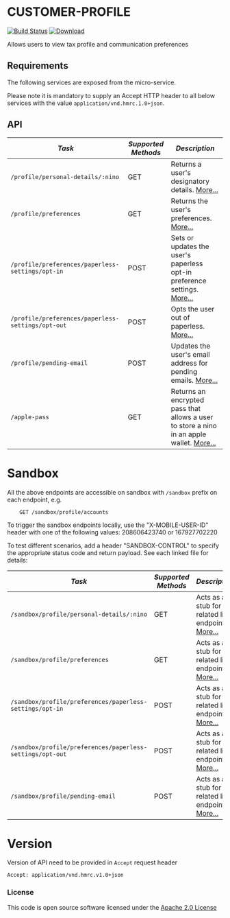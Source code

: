 # CUSTOMER-PROFILE

[![Build Status](https://travis-ci.org/hmrc/customer-profile.svg?branch=master)](https://travis-ci.org/hmrc/customer-profile) [ ![Download](https://api.bintray.com/packages/hmrc/releases/customer-profile/images/download.svg) ](https://bintray.com/hmrc/releases/customer-profile/_latestVersion)

Allows users to view tax profile and communication preferences
 

Requirements
------------

The following services are exposed from the micro-service.

Please note it is mandatory to supply an Accept HTTP header to all below services with the value ```application/vnd.hmrc.1.0+json```.


API
---

| *Task*                                                 | *Supported Methods* | *Description*                                                                                                    |
|--------------------------------------------------------|---------------------|------------------------------------------------------------------------------------------------------------------|
| ```/profile/personal-details/:nino```                  | GET                 | Returns a user's designatory details. [More...](docs/personalDetails.md)                                         |
| ```/profile/preferences```                             | GET                 | Returns the user's preferences. [More...](docs/preferences.md)                                                   |
| ```/profile/preferences/paperless-settings/opt-in```   | POST                | Sets or updates the user's paperless opt-in preference settings. [More...](docs/paperlessSettingsOptIn.md)       |
| ```/profile/preferences/paperless-settings/opt-out```  | POST                | Opts the user out of paperless. [More...](docs/paperlessSettingsOptOut.md)                                       |
| ```/profile/pending-email```                           | POST                | Updates the user's email address for pending emails. [More...](docs/pendingEmail.md)                             |
| ```/apple-pass```                                     | GET                 | Returns an encrypted pass that allows a user to store a nino in an apple wallet. [More...](docs/getApplePass.md) |

# Sandbox
All the above endpoints are accessible on sandbox with `/sandbox` prefix on each endpoint, e.g.
```
    GET /sandbox/profile/accounts
```

To trigger the sandbox endpoints locally, use the "X-MOBILE-USER-ID" header with one of the following values:
208606423740 or 167927702220

To test different scenarios, add a header "SANDBOX-CONTROL" to specify the appropriate status code and return payload. 
See each linked file for details:

| *Task*                                                        | *Supported Methods* | *Description*                                                                                    |
|---------------------------------------------------------------|----|--------------------------------------------------------------------------------------------------|
| ```/sandbox/profile/personal-details/:nino```                 | GET | Acts as a stub for the related live endpoint. [More...](docs/sandbox/personalDetails.md)         |
| ```/sandbox/profile/preferences```                            | GET | Acts as a stub for the related live endpoint. [More...](docs/sandbox/preferences.md)             |
| ```/sandbox/profile/preferences/paperless-settings/opt-in```  | POST | Acts as a stub for the related live endpoint. [More...](docs/sandbox/paperlessSettingsOptIn.md)  |
| ```/sandbox/profile/preferences/paperless-settings/opt-out``` | POST | Acts as a stub for the related live endpoint. [More...](docs/sandbox/paperlessSettingsOptOut.md) |
| ```/sandbox/profile/pending-email```                          | POST | Acts as a stub for the related live endpoint. [More...](docs/pendingEmail.md)                                                                |



# Version
Version of API need to be provided in `Accept` request header
```
Accept: application/vnd.hmrc.v1.0+json
```


### License

This code is open source software licensed under the [Apache 2.0 License]("http://www.apache.org/licenses/LICENSE-2.0.html")
